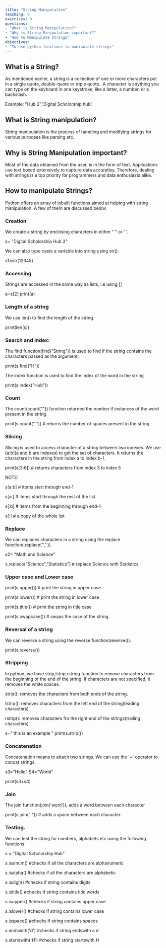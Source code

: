 ```yaml
---
title: "String Manipulation"
teaching: 0
exercises: 0
questions:
- "What is String Manipulation?"
- "Why is String Manipulation important?"
- "How to Manipulate strings"
objectives:
- "To use python functions to manipulate strings"
---
```


## What is a String?


As mentioned earlier, a string is a collection of one or more characters put in a single quote, double-quote or triple quote.. A character is anything you can type on the keyboard in one keystroke, like a letter, a number, or a backslash.

Example: "Hub 2",'Digital Scholorship hub'.

## What is String manipulation?

String manipulation is the process of handling and modifying strings for various purposes like parsing etc.

## Why is String Manipulation important?

Most of the data obtained from the user, is in the form of text. Applications use text boxed extensively to capture data accuratley. Therefore, dealing with strings is a top priority for programmers and data enthusiasts alike.

## How to manipulate Strings?

Python offers an array of inbuilt functions aimed at helping with string manipulation. A few of them are discussed below.

### Creation

We create a string by enclosing characters in either " " or  ' '.

s= "Digital Scholorship Hub 2"

We can also type caste a variable into string using str().

s1=str(12345)


### Accessing

Strings are accessed in the same way as lists, i.e using []

a=s[2]
print(a)


### Length of a string

We use len() to find the length of the string.

print(len(s))


### Search and index:

The find function(find("String")) is used to find if the string contains the characters passed as the argument.

print(s.find("H"))


The index function is used to find the index of the word in the string


print(s.index("Hub"))


### Count

The count(count("")) function returned the number if instances of the word present in the string.

print(s.count(" ")) # returns the number of spaces present in the string.


### Slicing

Slicing is used to access character of a string between two indexes. We use [a:b](a and b are indexes) to get the set of characters. It returns the characters in the string from index a to index b-1.

print(s[3:6]) # returns characters from index 3 to index 5

NOTE:


s[a:b] # items start through end-1

s[a:] # items start through the rest of the list

s[:b] # items from the beginning through end-1

s[:] # a copy of the whole list





### Replace

We can replaces characters in a string using the replace function(.replace('','')).


s2= "Math and Science"


s.replace("Science","Statistics") # replace Science with Statistics.


### Upper case and Lower case

print(s.upper()) # print the string in upper case

print(s.lower()) # print the string in lower case

print(s.title()) # print the string in title case

print(s.swapcase()) # swaps the case of the string.


### Reversal of a string

We can reverse a string using the reverse function(reverse()).

print(s.reverse())


### Stripping

In python, we have strip,lstrip,rstring function to remove characters from the beginning or the end of the string. if characters are not specified, it removes the white spaces.

strip(): removes the characters from both ends of the string.

lstrip(): removes characters from the left end of the string(leading characters)

rstrip(): removes characters fro the right end of the strings(trailing characters)



s=" this is an example "
print(s.strip())


### Concatenation

Concatenation means to attach two strings. We can use the '+' operator to concat strings.

s3="Hello"
S4="World"

print(s3+s4)


### Join

The join function(join('word')), adds a word between each character

print(s.join(" ")) # adds a space between each character.


### Testing.

We can test the string for numbers, alphabets etc using the following functions

s = "Digital Scholorship Hub"

s.isalnum() #checks if all the characters are alphanumeric 

s.isalpha() #checks if all the characters are alphabetic

s.isdigit() #checks if string contains digits

s.istitle() #checks if string contains title words

s.isupper() #checks if string contains upper case

s.islower() #checks if string contains lower case

s.isspace() #checks if string contains spaces

s.endswith('d') #checks if string endswith a d

s.startswith('H') #checks if string startswith H

